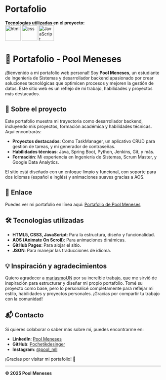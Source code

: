 # Portafolio

**Tecnologías utilizadas en el proyecto:**  
<img src="https://img.icons8.com/color/344/html-5--v1.png" alt="html" width="50"/>
<img src="https://img.icons8.com/color/344/css3.png" alt="css" width="50"/>
<img src="https://img.icons8.com/color/344/javascript--v1.png" alt="JavaScript" width="50"/>
# 🌟 Portafolio - Pool Meneses

¡Bienvenido a mi portafolio web personal! Soy **Pool Meneses**, un estudiante de Ingeniería de Sistemas y desarrollador backend apasionado por crear soluciones tecnológicas que optimicen procesos y mejoren la gestión de datos. Este sitio web es un reflejo de mi trabajo, habilidades y proyectos más destacados.

## 🚀 Sobre el proyecto
Este portafolio muestra mi trayectoria como desarrollador backend, incluyendo mis proyectos, formación académica y habilidades técnicas. Aquí encontrarás:
- **Proyectos destacados**: Como TaskManager, un aplicativo CRUD para gestión de tareas, y mi generador de contraseñas.
- **Habilidades técnicas**: Java, Spring Boot, Python, Jenkins, Git, y más.
- **Formación**: Mi experiencia en Ingeniería de Sistemas, Scrum Master, y Google Data Analytics.

El sitio está diseñado con un enfoque limpio y funcional, con soporte para dos idiomas (español e inglés) y animaciones suaves gracias a AOS.

## 🔗 Enlace
Puedes ver mi portafolio en línea aquí: [Portafolio de Pool Meneses](https://Pochetikdesinger.github.io/Portafolio)

## 🛠️ Tecnologías utilizadas
- **HTML5, CSS3, JavaScript**: Para la estructura, diseño y funcionalidad.
- **AOS (Animate On Scroll)**: Para animaciones dinámicas.
- **GitHub Pages**: Para alojar el sitio.
- **JSON**: Para manejar las traducciones de idioma.

## 💡 Inspiración y agradecimientos
Quiero agradecer a [mariasmoUN](https://github.com/mariasmoUN) por su increíble trabajo, que me sirvió de inspiración para estructurar y diseñar mi propio portafolio. Tomé su proyecto como base, pero lo personalicé completamente para reflejar mi estilo, habilidades y proyectos personales. ¡Gracias por compartir tu trabajo con la comunidad!

## 📬 Contacto
Si quieres colaborar o saber más sobre mí, puedes encontrarme en:
- **LinkedIn**: [Pool Meneses](https://www.linkedin.com/in/pool-meneses-llacza-7b966a228/)
- **GitHub**: [Pochetikdesinger](https://github.com/Pochetikdesinger)
- **Instagram**: [@pool_mll](https://www.instagram.com/pool_mll?igsh=NzMwZG54cW5pbDkx)

¡Gracias por visitar mi portafolio! 🚀

---
**© 2025 Pool Meneses**
